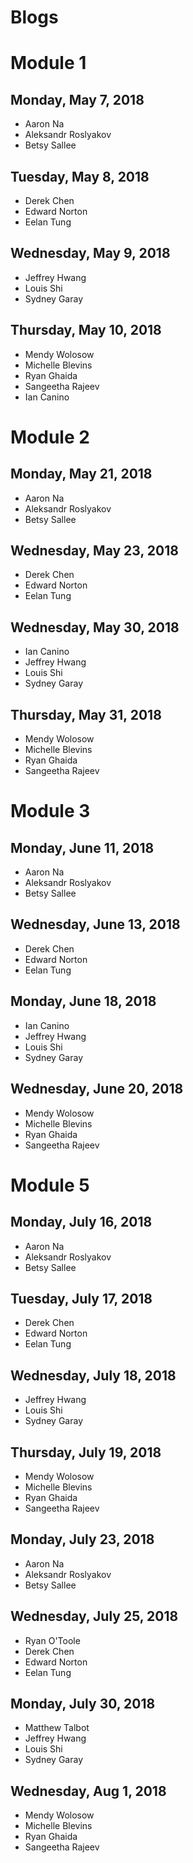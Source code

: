 # Blogs

# Module 1

## Monday, May 7, 2018

* Aaron Na
* Aleksandr Roslyakov
* Betsy Sallee

## Tuesday, May 8, 2018

* Derek Chen
* Edward Norton
* Eelan Tung

## Wednesday, May 9, 2018

* Jeffrey Hwang
* Louis Shi
* Sydney Garay

## Thursday, May 10, 2018

* Mendy Wolosow
* Michelle Blevins
* Ryan Ghaida
* Sangeetha Rajeev
* Ian Canino


# Module 2

## Monday, May 21, 2018

* Aaron Na
* Aleksandr Roslyakov
* Betsy Sallee

## Wednesday, May 23, 2018

* Derek Chen
* Edward Norton
* Eelan Tung

## Wednesday, May 30, 2018

* Ian Canino
* Jeffrey Hwang
* Louis Shi
* Sydney Garay

## Thursday, May 31, 2018

* Mendy Wolosow
* Michelle Blevins
* Ryan Ghaida
* Sangeetha Rajeev


# Module 3

## Monday, June 11, 2018

* Aaron Na
* Aleksandr Roslyakov
* Betsy Sallee

## Wednesday, June 13, 2018

* Derek Chen
* Edward Norton
* Eelan Tung

## Monday, June 18, 2018

* Ian Canino
* Jeffrey Hwang
* Louis Shi
* Sydney Garay

## Wednesday, June 20, 2018

* Mendy Wolosow
* Michelle Blevins
* Ryan Ghaida
* Sangeetha Rajeev


# Module 5

## Monday, July 16, 2018

* Aaron Na
* Aleksandr Roslyakov
* Betsy Sallee

## Tuesday, July 17, 2018

* Derek Chen
* Edward Norton
* Eelan Tung

## Wednesday, July 18, 2018


* Jeffrey Hwang
* Louis Shi
* Sydney Garay

## Thursday, July 19, 2018

* Mendy Wolosow
* Michelle Blevins
* Ryan Ghaida
* Sangeetha Rajeev


## Monday, July 23, 2018

* Aaron Na
* Aleksandr Roslyakov
* Betsy Sallee

## Wednesday, July 25, 2018

* Ryan O'Toole
* Derek Chen
* Edward Norton
* Eelan Tung

## Monday, July 30, 2018

* Matthew Talbot
* Jeffrey Hwang
* Louis Shi
* Sydney Garay

## Wednesday, Aug 1, 2018

* Mendy Wolosow
* Michelle Blevins
* Ryan Ghaida
* Sangeetha Rajeev
